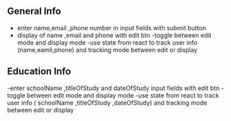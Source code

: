 ## General Info 
- enter  name,email ,phone number in input fields with submit button
- display of  name ,email and phone   with edit  btn 
-toggle between  edit mode  and display mode
-use state  from react to  track user info (name,eamil,phone) and tracking mode  between edit or display

## Education Info
-enter   schoolName ,titleOfStudy and dateOfStudy input fields     with edit  btn 
-toggle between  edit mode  and display mode
-use state  from react to  track user info ( schoolName ,titleOfStudy ,dateOfStudy) and tracking mode  between edit or display



